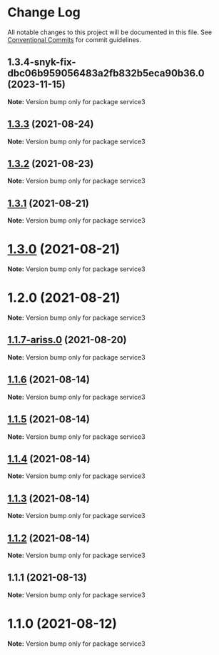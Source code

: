 # Change Log

All notable changes to this project will be documented in this file.
See [Conventional Commits](https://conventionalcommits.org) for commit guidelines.

## 1.3.4-snyk-fix-dbc06b959056483a2fb832b5eca90b36.0 (2023-11-15)

**Note:** Version bump only for package service3





## [1.3.3](https://github.com/yurikrupnik/mussia8/compare/service3@1.3.2...service3@1.3.3) (2021-08-24)

**Note:** Version bump only for package service3





## [1.3.2](https://github.com/yurikrupnik/mussia8/compare/service3@1.3.1...service3@1.3.2) (2021-08-23)

**Note:** Version bump only for package service3





## [1.3.1](https://github.com/yurikrupnik/mussia8/compare/service3@1.3.0...service3@1.3.1) (2021-08-21)

**Note:** Version bump only for package service3





# [1.3.0](https://github.com/yurikrupnik/mussia8/compare/service3@1.2.0...service3@1.3.0) (2021-08-21)

**Note:** Version bump only for package service3





# 1.2.0 (2021-08-21)

**Note:** Version bump only for package service3





## [1.1.7-ariss.0](https://github.com/yurikrupnik/mussia8/compare/service3@1.1.6...service3@1.1.7-ariss.0) (2021-08-20)

**Note:** Version bump only for package service3





## [1.1.6](https://github.com/yurikrupnik/mussia8/compare/service3@1.1.5...service3@1.1.6) (2021-08-14)

**Note:** Version bump only for package service3





## [1.1.5](https://github.com/yurikrupnik/mussia8/compare/service3@1.1.4...service3@1.1.5) (2021-08-14)

**Note:** Version bump only for package service3





## [1.1.4](https://github.com/yurikrupnik/mussia8/compare/service3@1.1.3...service3@1.1.4) (2021-08-14)

**Note:** Version bump only for package service3





## [1.1.3](https://github.com/yurikrupnik/mussia8/compare/service3@1.1.2...service3@1.1.3) (2021-08-14)

**Note:** Version bump only for package service3





## [1.1.2](https://github.com/yurikrupnik/mussia8/compare/service3@1.1.1...service3@1.1.2) (2021-08-14)

**Note:** Version bump only for package service3





## 1.1.1 (2021-08-13)

**Note:** Version bump only for package service3





# 1.1.0 (2021-08-12)

**Note:** Version bump only for package service3
